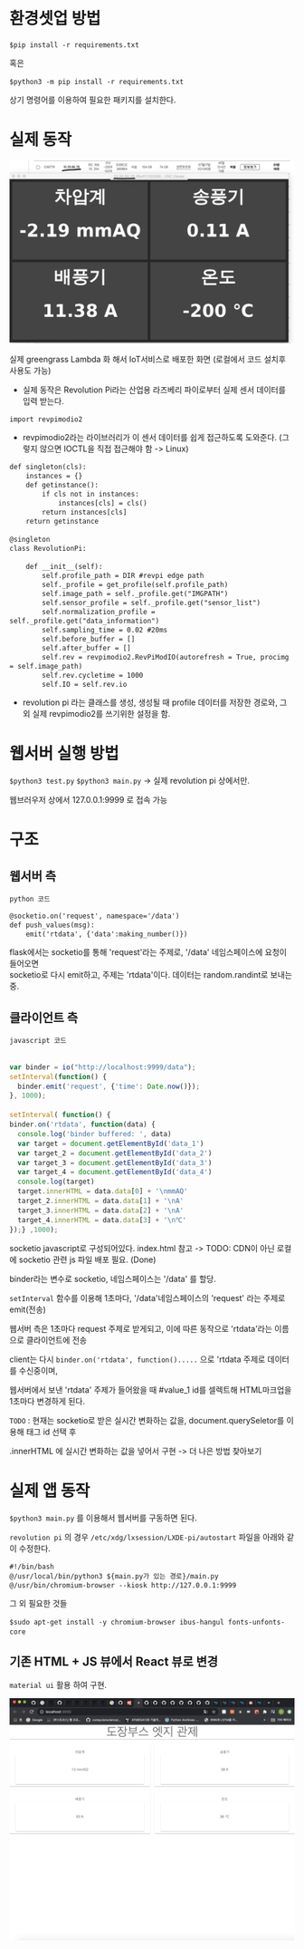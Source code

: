 # 환경셋업 방법

`$pip install -r requirements.txt`   

혹은  

`$python3 -m pip install -r requirements.txt`  

상기 명령어를 이용하여 필요한 패키지를 설치한다.

# 실제 동작

![realView](./images/realView.png)

실제 greengrass Lambda 화 해서 IoT서비스로 배포한 화면 (로컬에서 코드 설치후 사용도 가능)

* 실제 동작은 Revolution Pi라는 산업용 라즈베리 파이로부터 실제 센서 데이터를 입력 받는다.

```python3
import revpimodio2
```

* revpimodio2라는 라이브러리가 이 센서 데이터를 쉽게 접근하도록 도와준다. (그렇지 않으면 IOCTL을 직접 접근해야 함 -> Linux)

```python3
def singleton(cls):
    instances = {}
    def getinstance():
        if cls not in instances:
            instances[cls] = cls()
        return instances[cls]
    return getinstance

@singleton
class RevolutionPi:

    def __init__(self):
        self.profile_path = DIR #revpi edge path
        self._profile = get_profile(self.profile_path)
        self.image_path = self._profile.get("IMGPATH")
        self.sensor_profile = self._profile.get("sensor_list")
        self.normalization_profile = self._profile.get("data_information")
        self.sampling_time = 0.02 #20ms
        self.before_buffer = []
        self.after_buffer = []
        self.rev = revpimodio2.RevPiModIO(autorefresh = True, procimg = self.image_path)
        self.rev.cycletime = 1000
        self.IO = self.rev.io
```

* revolution pi 라는 클래스를 생성, 생성될 때 profile 데이터를 저장한 경로와, 그 외 실제 revpimodio2를 쓰기위한 설정을 함.


# 웹서버 실행 방법
`$python3 test.py`
`$python3 main.py` -> 실제 revolution pi 상에서만.

웹브러우저 상에서 127.0.0.1:9999 로 접속 가능

# 구조

## 웹서버 측

`python 코드`

```python3
@socketio.on('request', namespace='/data')
def push_values(msg):
    emit('rtdata', {'data':making_number()})
```

flask에서는 socketio를 통해 'request'라는 주제로, '/data' 네임스페이스에 요청이 들어오면  
socketio로 다시 emit하고, 주제는 'rtdata'이다. 데이터는 random.randint로 보내는 중.

## 클라이언트 측

`javascript 코드`

```javascript

var binder = io("http://localhost:9999/data");
setInterval(function() {
  binder.emit('request', {'time': Date.now()});
}, 1000);

setInterval( function() {
binder.on('rtdata', function(data) {
  console.log('binder buffered: ', data)
  var target = document.getElementById('data_1')
  var target_2 = document.getElementById('data_2')
  var target_3 = document.getElementById('data_3')
  var target_4 = document.getElementById('data_4')
  console.log(target)
  target.innerHTML = data.data[0] + '\nmmAQ'
  target_2.innerHTML = data.data[1] + '\nA'
  target_3.innerHTML = data.data[2] + '\nA'
  target_4.innerHTML = data.data[3] + '\n℃'
});} ,1000);

```

socketio javascript로 구성되어있다. index.html 참고 -> TODO: CDN이 아닌 로컬에 socketio 관련 js 파일 배포 필요. (Done)

binder라는 변수로 socketio, 네임스페이스는 '/data' 를 할당.

`setInterval` 함수를 이용해 1초마다, '/data'네임스페이스의 'request' 라는 주제로 emit(전송)

웹서버 측은 1초마다 request 주제로 받게되고, 이에 따른 동작으로 'rtdata'라는 이름으로 클라이언트에 전송

client는 다시 `binder.on('rtdata', function().....` 으로 'rtdata 주제로 데이터를 수신중이며,

웹서버에서 보낸 'rtdata' 주제가 들어왔을 때 #value_1 id를 셀렉트해 HTML마크업을 1초마다 변경하게 된다.

`TODO` : 현재는 socketio로 받은 실시간 변화하는 값을, document.querySeletor를 이용해 태그 id 선택 후  
  
.innerHTML 에 실시간 변화하는 값을 넣어서 구현 -> 더 나은 방법 찾아보기

# 실제 앱 동작

`$python3 main.py` 를 이용해서 웹서버를 구동하면 된다. 

`revolution pi` 의 경우 `/etc/xdg/lxsession/LXDE-pi/autostart` 파일을 아래와 같이 수정한다.

```shell
#!/bin/bash
@/usr/local/bin/python3 ${main.py가 있는 경로}/main.py
@/usr/bin/chromium-browser --kiosk http://127.0.0.1:9999
```

그 외 필요한 것들

`$sudo apt-get install -y chromium-browser ibus-hangul fonts-unfonts-core`


## 기존 HTML + JS 뷰에서 React 뷰로 변경

`material ui` 활용 하여 구현.

![img2](./images/reactView.png)


